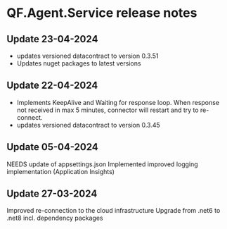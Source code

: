 # QF.Agent.Service release notes

## Update 23-04-2024
* updates versioned datacontract to version 0.3.51
* Updates nuget packages to latest versions


## Update 22-04-2024
* Implements KeepAlive and Waiting for response loop.
    When response not received in max 5 minutes, connector will restart and try to re-connect.
* updates versioned datacontract to version 0.3.45

## Update 05-04-2024
NEEDS update of appsettings.json
Implemented improved logging implementation (Application Insights)

## Update 27-03-2024
Improved re-connection to the cloud infrastructure
Upgrade from .net6 to .net8 incl. dependency packages
